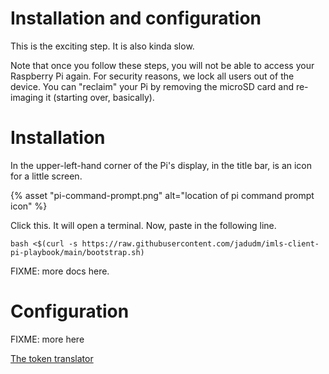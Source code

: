 # Installation and configuration

This is the exciting step. It is also kinda slow.

Note that once you follow these steps, you will not be able to access your Raspberry Pi again. For security reasons, we lock all users out of the device. You can "reclaim" your Pi by removing the microSD card and re-imaging it (starting over, basically).

# Installation

In the upper-left-hand corner of the Pi's display, in the title bar, is an icon for a little screen.

{% asset "pi-command-prompt.png" alt="location of pi command prompt icon" %}

Click this. It will open a terminal. Now, paste in the following line.

```
bash <$(curl -s https://raw.githubusercontent.com/jadudm/imls-client-pi-playbook/main/bootstrap.sh)
```

FIXME: more docs here.

# Configuration

FIXME: more here

[The token translator](token.md)


